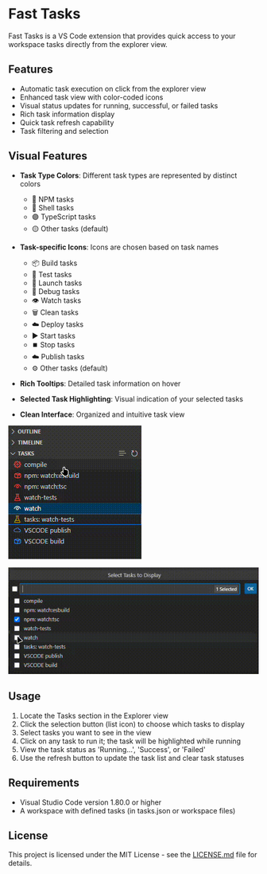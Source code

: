 # Fast Tasks

Fast Tasks is a VS Code extension that provides quick access to your workspace tasks directly from the explorer view.

## Features

- Automatic task execution on click from the explorer view
- Enhanced task view with color-coded icons
- Visual status updates for running, successful, or failed tasks
- Rich task information display
- Quick task refresh capability
- Task filtering and selection

## Visual Features

- **Task Type Colors**: Different task types are represented by distinct colors
  - 🔴 NPM tasks
  - 🔵 Shell tasks
  - 🟣 TypeScript tasks
  - 🟡 Other tasks (default)

- **Task-specific Icons**: Icons are chosen based on task names
  - 📦 Build tasks
  - 🧪 Test tasks
  - 🚀 Launch tasks
  - 🐛 Debug tasks
  - 👁️ Watch tasks
  - 🗑️ Clean tasks
  - ☁️ Deploy tasks
  - ▶️ Start tasks
  - ⏹️ Stop tasks
  - ☁️ Publish tasks
  - ⚙️ Other tasks (default)

- **Rich Tooltips**: Detailed task information on hover
- **Selected Task Highlighting**: Visual indication of your selected tasks
- **Clean Interface**: Organized and intuitive task view

![Fast Tasks View](https://raw.githubusercontent.com/Batyan45/fast-tasks/main/images/fast-tasks-view.gif)

![Fast Tasks Check](https://raw.githubusercontent.com/Batyan45/fast-tasks/main/images/fast-tasks-check.gif)

## Usage

1. Locate the Tasks section in the Explorer view
2. Click the selection button (list icon) to choose which tasks to display
3. Select tasks you want to see in the view
4. Click on any task to run it; the task will be highlighted while running
5. View the task status as 'Running...', 'Success', or 'Failed'
6. Use the refresh button to update the task list and clear task statuses

## Requirements

- Visual Studio Code version 1.80.0 or higher
- A workspace with defined tasks (in tasks.json or workspace files)

## License

This project is licensed under the MIT License - see the [LICENSE.md](LICENSE.md) file for details.
